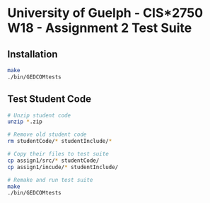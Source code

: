 # University of Guelph - CIS\*2750 W18 - Assignment 2 Test Suite

## Installation

```Bash
make
./bin/GEDCOMtests
```

## Test Student Code

```Bash
# Unzip student code
unzip *.zip

# Remove old student code
rm studentCode/* studentInclude/*

# Copy their files to test suite
cp assign1/src/* studentCode/
cp assign1/incude/* studentInclude/

# Remake and run test suite
make
./bin/GEDCOMtests
```